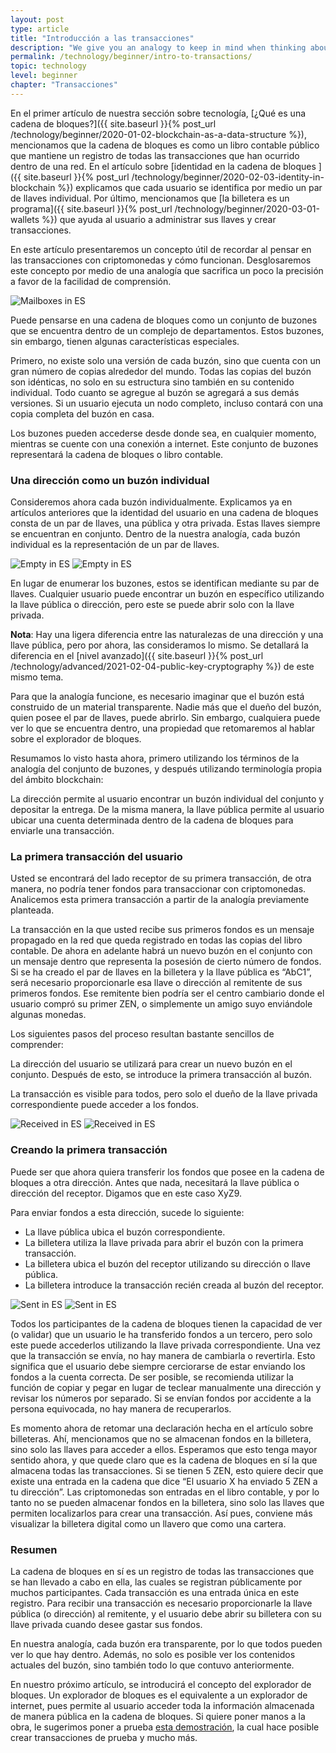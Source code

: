 ```yaml
---
layout: post
type: article
title: "Introducción a las transacciones"
description: "We give you an analogy to keep in mind when thinking about what a cryptocurrency transaction is and how it works."
permalink: /technology/beginner/intro-to-transactions/
topic: technology
level: beginner
chapter: "Transacciones"
---
```


En el primer artículo de nuestra sección sobre tecnología, [¿Qué es una cadena de bloques?]({{ site.baseurl }}{% post_url /technology/beginner/2020-01-02-blockchain-as-a-data-structure %}), mencionamos que la cadena de bloques es como un libro contable público que mantiene un registro de todas las transacciones que han ocurrido dentro de una red. En el artículo sobre [identidad en la cadena de bloques ]({{ site.baseurl }}{% post_url /technology/beginner/2020-02-03-identity-in-blockchain %}) explicamos que cada usuario se identifica por medio un par de llaves individual. Por último, mencionamos que [la billetera es un programa]({{ site.baseurl }}{% post_url /technology/beginner/2020-03-01-wallets %}) que ayuda al usuario a administrar sus llaves y crear transacciones. 

En este artículo presentaremos un concepto útil de recordar al pensar en las transacciones con criptomonedas y cómo funcionan. Desglosaremos este concepto por medio de una analogía que sacrifica un poco la precisión a favor de la facilidad de comprensión.

![Mailboxes in ES](/assets/post_files/technology/beginner/intro-to-transactions-basic/mailboxes.png)

Puede pensarse en una cadena de bloques como un conjunto de buzones que se encuentra dentro de un complejo de departamentos. Estos buzones, sin embargo, tienen algunas características especiales.

Primero, no existe solo una versión de cada buzón, sino que cuenta con un gran número de copias alrededor del mundo. Todas las copias del buzón son idénticas, no solo en su estructura sino también en su contenido individual. Todo cuanto se agregue al buzón se agregará a sus demás versiones. Si un usuario ejecuta un nodo completo, incluso contará con una copia completa del buzón en casa.

Los buzones pueden accederse desde donde sea, en cualquier momento, mientras se cuente con una conexión a internet. Este conjunto de buzones representará la cadena de bloques o libro contable.

### Una dirección como un buzón individual

Consideremos ahora cada buzón individualmente. Explicamos ya en artículos anteriores que la identidad del usuario en una cadena de bloques consta de un par de llaves, una pública y otra privada. Estas llaves siempre se encuentran en conjunto. Dentro de la nuestra analogía, cada buzón individual es la representación de un par de llaves.

![Empty in ES](/assets/post_files/technology/beginner/intro-to-transactions-basic/ES_T1_empty_D.jpg)
![Empty in ES](/assets/post_files/technology/beginner/intro-to-transactions-basic/ES_T1_empty_M.jpg)


En lugar de enumerar los buzones, estos se identifican mediante su par de llaves. Cualquier usuario puede encontrar un buzón en específico utilizando la llave pública o dirección, pero este se puede abrir solo con la llave privada.

**Nota**: Hay una ligera diferencia entre las naturalezas de una dirección y una llave pública, pero por ahora, las consideramos lo mismo. Se detallará la diferencia en el [nivel avanzado]({{ site.baseurl }}{% post_url /technology/advanced/2021-02-04-public-key-cryptography %}) de este mismo tema.

Para que la analogía funcione, es necesario imaginar que el buzón está construido de un material transparente. Nadie más que el dueño del buzón, quien posee el par de llaves, puede abrirlo. Sin embargo, cualquiera puede ver lo que se encuentra dentro, una propiedad que retomaremos al hablar sobre el explorador de bloques.

Resumamos lo visto hasta ahora, primero utilizando los términos de la analogía del conjunto de buzones, y después utilizando terminología propia del ámbito blockchain:

La dirección permite al usuario encontrar un buzón individual del conjunto y depositar la entrega. De la misma manera, la llave pública permite al usuario ubicar una cuenta determinada dentro de la cadena de bloques para enviarle una transacción.

### La primera transacción del usuario

Usted se encontrará del lado receptor de su primera transacción, de otra manera, no podría tener fondos para transaccionar con criptomonedas. Analicemos esta primera transacción a partir de la analogía previamente planteada.

La transacción en la que usted recibe sus primeros fondos es un mensaje propagado en la red que queda registrado en todas las copias del libro contable. De ahora en adelante habrá un nuevo buzón en el conjunto con un mensaje dentro que representa la posesión de cierto número de fondos. Si se ha creado el par de llaves en la billetera y la llave pública es “AbC1”, será necesario proporcionarle esa llave o dirección al remitente de sus primeros fondos. Ese remitente bien podría ser el centro cambiario donde el usuario compró su primer ZEN, o simplemente un amigo suyo enviándole algunas monedas.

Los siguientes pasos del proceso resultan bastante sencillos de comprender:

La dirección del usuario se utilizará para crear un nuevo buzón en el conjunto. Después de esto, se introduce la primera transacción al buzón.

La transacción es visible para todos, pero solo el dueño de la llave privada correspondiente puede acceder a los fondos.

![Received in ES](/assets/post_files/technology/beginner/intro-to-transactions-basic/ES_T2_received_D.jpg)
![Received in ES](/assets/post_files/technology/beginner/intro-to-transactions-basic/ES_T2_received_M.jpg)

### Creando la primera transacción

Puede ser que ahora quiera transferir los fondos que posee en la cadena de bloques a otra dirección. Antes que nada, necesitará la llave pública o dirección del receptor. Digamos que en este caso XyZ9.

Para enviar fondos a esta dirección, sucede lo siguiente:

 - La llave pública ubica el buzón correspondiente.
 - La billetera utiliza la llave privada para abrir el buzón con la primera transacción.
 - La billetera ubica el buzón del receptor utilizando su dirección o llave pública.
 - La billetera introduce la transacción recién creada al buzón del receptor. 

![Sent in ES](/assets/post_files/technology/beginner/intro-to-transactions-basic/ES_T3_sent_D.jpg)
![Sent in ES](/assets/post_files/technology/beginner/intro-to-transactions-basic/ES_T3_sent_M.jpg)

Todos los participantes de la cadena de bloques tienen la capacidad de ver (o validar) que un usuario le ha transferido fondos a un tercero, pero solo este puede accederlos utilizando la llave privada correspondiente. Una vez que la transacción se envía, no hay manera de cambiarla o revertirla. Esto significa que el usuario debe siempre cerciorarse de estar enviando los fondos a la cuenta correcta. De ser posible, se recomienda utilizar la función de copiar y pegar en lugar de teclear manualmente una dirección y revisar los números por separado. Si se envían fondos por accidente a la persona equivocada, no hay manera de recuperarlos.

Es momento ahora de retomar una declaración hecha en el artículo sobre billeteras. Ahí, mencionamos que no se almacenan fondos en la billetera, sino solo las llaves para acceder a ellos. Esperamos que esto tenga mayor sentido ahora, y que quede claro que es la cadena de bloques en sí la que almacena todas las transacciones. Si se tienen 5 ZEN, esto quiere decir que existe una entrada en la cadena que dice “El usuario X ha enviado 5 ZEN a tu dirección”. Las criptomonedas son entradas en el libro contable, y por lo tanto no se pueden almacenar fondos en la billetera, sino solo las llaves que permiten localizarlos para crear una transacción. Así pues, conviene más visualizar la billetera digital como un llavero que como una cartera.

### Resumen

La cadena de bloques en sí es un registro de todas las transacciones que se han llevado a cabo en ella, las cuales se registran públicamente por muchos participantes. Cada transacción es una entrada única en este registro. Para recibir una transacción es necesario proporcionarle la llave pública (o dirección) al remitente, y el usuario debe abrir su billetera con su llave privada cuando desee gastar sus fondos.

En nuestra analogía, cada buzón era transparente, por lo que todos pueden ver lo que hay dentro. Además, no solo es posible ver los contenidos actuales del buzón, sino también todo lo que contuvo anteriormente.

En nuestro próximo artículo, se introducirá el concepto del explorador de bloques. Un explorador de bloques es el equivalente a un explorador de internet, pues permite al usuario acceder toda la información almacenada de manera pública en la cadena de bloques. Si quiere poner manos a la obra, le sugerimos poner a prueba [esta demostración](https://coindemo.io/), la cual hace posible crear transacciones de prueba y mucho más.
